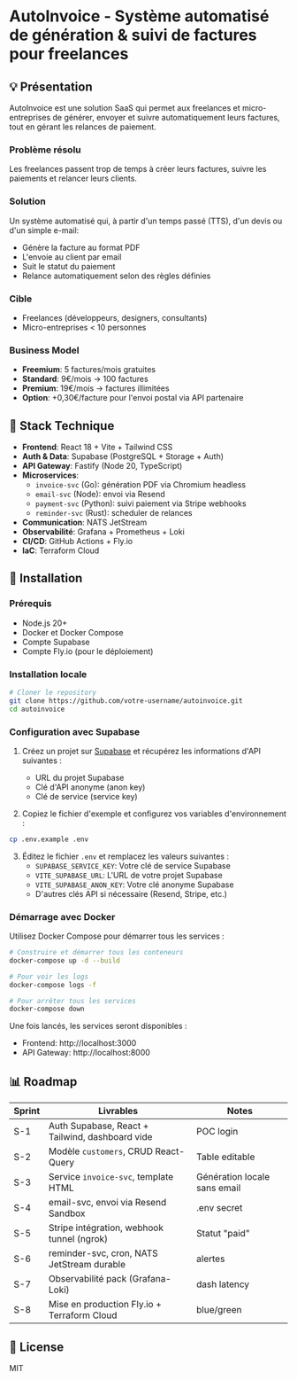 # AutoInvoice - Système automatisé de génération & suivi de factures pour freelances

## 💡 Présentation

AutoInvoice est une solution SaaS qui permet aux freelances et micro-entreprises de générer, envoyer et suivre automatiquement leurs factures, tout en gérant les relances de paiement.

### Problème résolu

Les freelances passent trop de temps à créer leurs factures, suivre les paiements et relancer leurs clients.

### Solution

Un système automatisé qui, à partir d'un temps passé (TTS), d'un devis ou d'un simple e-mail:
- Génère la facture au format PDF
- L'envoie au client par email
- Suit le statut du paiement
- Relance automatiquement selon des règles définies

### Cible

- Freelances (développeurs, designers, consultants)
- Micro-entreprises < 10 personnes

### Business Model

- **Freemium**: 5 factures/mois gratuites
- **Standard**: 9€/mois → 100 factures
- **Premium**: 19€/mois → factures illimitées
- **Option**: +0,30€/facture pour l'envoi postal via API partenaire

## 🔧 Stack Technique

- **Frontend**: React 18 + Vite + Tailwind CSS
- **Auth & Data**: Supabase (PostgreSQL + Storage + Auth)
- **API Gateway**: Fastify (Node 20, TypeScript)
- **Microservices**:
  - `invoice-svc` (Go): génération PDF via Chromium headless
  - `email-svc` (Node): envoi via Resend
  - `payment-svc` (Python): suivi paiement via Stripe webhooks
  - `reminder-svc` (Rust): scheduler de relances
- **Communication**: NATS JetStream
- **Observabilité**: Grafana + Prometheus + Loki
- **CI/CD**: GitHub Actions + Fly.io
- **IaC**: Terraform Cloud

## 🚀 Installation

### Prérequis

- Node.js 20+
- Docker et Docker Compose
- Compte Supabase
- Compte Fly.io (pour le déploiement)

### Installation locale

```bash
# Cloner le repository
git clone https://github.com/votre-username/autoinvoice.git
cd autoinvoice
```

### Configuration avec Supabase

1. Créez un projet sur [Supabase](https://supabase.io) et récupérez les informations d'API suivantes :
   - URL du projet Supabase
   - Clé d'API anonyme (anon key)
   - Clé de service (service key)

2. Copiez le fichier d'exemple et configurez vos variables d'environnement :

```bash
cp .env.example .env
```

3. Éditez le fichier `.env` et remplacez les valeurs suivantes :
   - `SUPABASE_SERVICE_KEY`: Votre clé de service Supabase
   - `VITE_SUPABASE_URL`: L'URL de votre projet Supabase
   - `VITE_SUPABASE_ANON_KEY`: Votre clé anonyme Supabase
   - D'autres clés API si nécessaire (Resend, Stripe, etc.)

### Démarrage avec Docker

Utilisez Docker Compose pour démarrer tous les services :

```bash
# Construire et démarrer tous les conteneurs
docker-compose up -d --build

# Pour voir les logs
docker-compose logs -f

# Pour arrêter tous les services
docker-compose down
```

Une fois lancés, les services seront disponibles :
- Frontend: http://localhost:3000
- API Gateway: http://localhost:8000

## 📊 Roadmap

| Sprint | Livrables                                       | Notes                        |
| ------ | ----------------------------------------------- | ---------------------------- |
| S-1    | Auth Supabase, React + Tailwind, dashboard vide | POC login                    |
| S-2    | Modèle `customers`, CRUD React-Query            | Table editable               |
| S-3    | Service `invoice-svc`, template HTML            | Génération locale sans email |
| S-4    | email-svc, envoi via Resend Sandbox             | .env secret                  |
| S-5    | Stripe intégration, webhook tunnel (ngrok)      | Statut "paid"                |
| S-6    | reminder-svc, cron, NATS JetStream durable      | alertes                      |
| S-7    | Observabilité pack (Grafana-Loki)               | dash latency                 |
| S-8    | Mise en production Fly.io + Terraform Cloud     | blue/green                   |

## 📝 License

MIT
